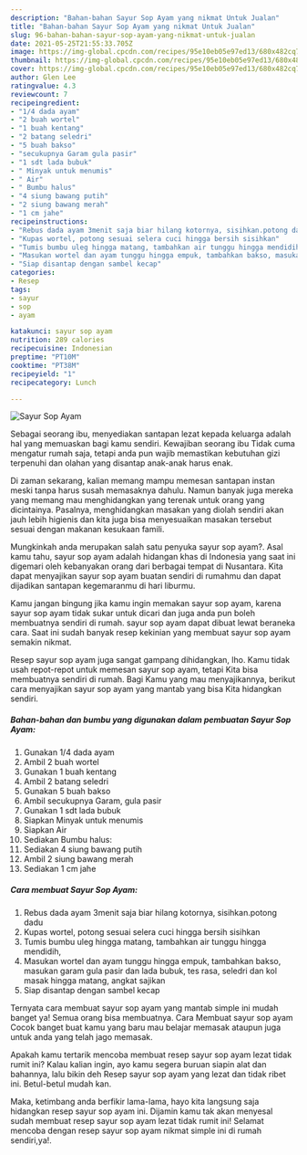 ```yaml
---
description: "Bahan-bahan Sayur Sop Ayam yang nikmat Untuk Jualan"
title: "Bahan-bahan Sayur Sop Ayam yang nikmat Untuk Jualan"
slug: 96-bahan-bahan-sayur-sop-ayam-yang-nikmat-untuk-jualan
date: 2021-05-25T21:55:33.705Z
image: https://img-global.cpcdn.com/recipes/95e10eb05e97ed13/680x482cq70/sayur-sop-ayam-foto-resep-utama.jpg
thumbnail: https://img-global.cpcdn.com/recipes/95e10eb05e97ed13/680x482cq70/sayur-sop-ayam-foto-resep-utama.jpg
cover: https://img-global.cpcdn.com/recipes/95e10eb05e97ed13/680x482cq70/sayur-sop-ayam-foto-resep-utama.jpg
author: Glen Lee
ratingvalue: 4.3
reviewcount: 7
recipeingredient:
- "1/4 dada ayam"
- "2 buah wortel"
- "1 buah kentang"
- "2 batang seledri"
- "5 buah bakso"
- "secukupnya Garam gula pasir"
- "1 sdt lada bubuk"
- " Minyak untuk menumis"
- " Air"
- " Bumbu halus"
- "4 siung bawang putih"
- "2 siung bawang merah"
- "1 cm jahe"
recipeinstructions:
- "Rebus dada ayam 3menit saja biar hilang kotornya, sisihkan.potong dadu"
- "Kupas wortel, potong sesuai selera cuci hingga bersih sisihkan"
- "Tumis bumbu uleg hingga matang, tambahkan air tunggu hingga mendidih,"
- "Masukan wortel dan ayam tunggu hingga empuk, tambahkan bakso, masukan garam gula pasir dan lada bubuk, tes rasa, seledri dan kol masak hingga matang, angkat sajikan"
- "Siap disantap dengan sambel kecap"
categories:
- Resep
tags:
- sayur
- sop
- ayam

katakunci: sayur sop ayam 
nutrition: 289 calories
recipecuisine: Indonesian
preptime: "PT10M"
cooktime: "PT38M"
recipeyield: "1"
recipecategory: Lunch

---
```



![Sayur Sop Ayam](https://img-global.cpcdn.com/recipes/95e10eb05e97ed13/680x482cq70/sayur-sop-ayam-foto-resep-utama.jpg)

Sebagai seorang ibu, menyediakan santapan lezat kepada keluarga adalah hal yang memuaskan bagi kamu sendiri. Kewajiban seorang ibu Tidak cuma mengatur rumah saja, tetapi anda pun wajib memastikan kebutuhan gizi terpenuhi dan olahan yang disantap anak-anak harus enak.

Di zaman  sekarang, kalian memang mampu memesan santapan instan meski tanpa harus susah memasaknya dahulu. Namun banyak juga mereka yang memang mau menghidangkan yang terenak untuk orang yang dicintainya. Pasalnya, menghidangkan masakan yang diolah sendiri akan jauh lebih higienis dan kita juga bisa menyesuaikan masakan tersebut sesuai dengan makanan kesukaan famili. 



Mungkinkah anda merupakan salah satu penyuka sayur sop ayam?. Asal kamu tahu, sayur sop ayam adalah hidangan khas di Indonesia yang saat ini digemari oleh kebanyakan orang dari berbagai tempat di Nusantara. Kita dapat menyajikan sayur sop ayam buatan sendiri di rumahmu dan dapat dijadikan santapan kegemaranmu di hari liburmu.

Kamu jangan bingung jika kamu ingin memakan sayur sop ayam, karena sayur sop ayam tidak sukar untuk dicari dan juga anda pun boleh membuatnya sendiri di rumah. sayur sop ayam dapat dibuat lewat beraneka cara. Saat ini sudah banyak resep kekinian yang membuat sayur sop ayam semakin nikmat.

Resep sayur sop ayam juga sangat gampang dihidangkan, lho. Kamu tidak usah repot-repot untuk memesan sayur sop ayam, tetapi Kita bisa membuatnya sendiri di rumah. Bagi Kamu yang mau menyajikannya, berikut cara menyajikan sayur sop ayam yang mantab yang bisa Kita hidangkan sendiri.

<!--inarticleads1-->

##### Bahan-bahan dan bumbu yang digunakan dalam pembuatan Sayur Sop Ayam:

1. Gunakan 1/4 dada ayam
1. Ambil 2 buah wortel
1. Gunakan 1 buah kentang
1. Ambil 2 batang seledri
1. Gunakan 5 buah bakso
1. Ambil secukupnya Garam, gula pasir
1. Gunakan 1 sdt lada bubuk
1. Siapkan  Minyak untuk menumis
1. Siapkan  Air
1. Sediakan  Bumbu halus:
1. Sediakan 4 siung bawang putih
1. Ambil 2 siung bawang merah
1. Sediakan 1 cm jahe




<!--inarticleads2-->

##### Cara membuat Sayur Sop Ayam:

1. Rebus dada ayam 3menit saja biar hilang kotornya, sisihkan.potong dadu
1. Kupas wortel, potong sesuai selera cuci hingga bersih sisihkan
1. Tumis bumbu uleg hingga matang, tambahkan air tunggu hingga mendidih,
1. Masukan wortel dan ayam tunggu hingga empuk, tambahkan bakso, masukan garam gula pasir dan lada bubuk, tes rasa, seledri dan kol masak hingga matang, angkat sajikan
1. Siap disantap dengan sambel kecap




Ternyata cara membuat sayur sop ayam yang mantab simple ini mudah banget ya! Semua orang bisa membuatnya. Cara Membuat sayur sop ayam Cocok banget buat kamu yang baru mau belajar memasak ataupun juga untuk anda yang telah jago memasak.

Apakah kamu tertarik mencoba membuat resep sayur sop ayam lezat tidak rumit ini? Kalau kalian ingin, ayo kamu segera buruan siapin alat dan bahannya, lalu bikin deh Resep sayur sop ayam yang lezat dan tidak ribet ini. Betul-betul mudah kan. 

Maka, ketimbang anda berfikir lama-lama, hayo kita langsung saja hidangkan resep sayur sop ayam ini. Dijamin kamu tak akan menyesal sudah membuat resep sayur sop ayam lezat tidak rumit ini! Selamat mencoba dengan resep sayur sop ayam nikmat simple ini di rumah sendiri,ya!.

